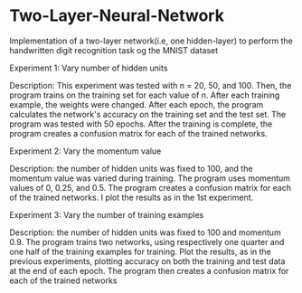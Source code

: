 # Two-Layer-Neural-Network
Implementation of a two-layer network(i.e, one hidden-layer) to perform the handwritten digit recognition task og the MNIST dataset

Experiment 1: Vary number of hidden units

Description: This experiment was tested with n = 20, 50, and 100. Then, the program trains on the training set for each value of n. After each training example, the weights were changed. After each epoch, the program calculates the network's accuracy on the training set and the test set. The program was tested with 50 epochs. After the training is complete, the program creates a confusion matrix for each of the trained networks.

Experiment 2: Vary the momentum value

Description: the number of hidden units was fixed to 100, and the momentum value was varied during training. The program uses momentum values of 0, 0.25, and 0.5. The program creates a confusion matrix for each of the trained networks. I plot the results as in the 1st experiment.

Experiment 3: Vary the number of training examples

Description: the number of hidden units was fixed to 100 and momentum 0.9. The program trains two networks, using respectively one quarter and one half of the training examples for training. Plot the results, as in the previous experiments, plotting accuracy on both the training and test data at the end of each epoch. The program then creates a confusion matrix for each of the trained networks
